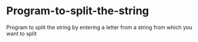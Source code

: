 # Program-to-split-the-string
Program to split the string by entering a letter from a string from which you want to split
